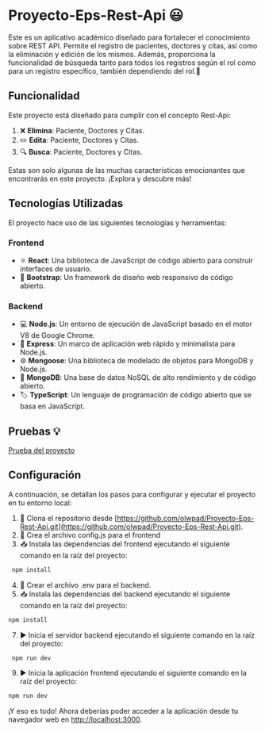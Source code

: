 # Proyecto-Eps-Rest-Api :smiley: 


Este es un aplicativo académico diseñado para fortalecer el conocimiento sobre REST API. Permite el registro de pacientes, doctores y citas, así como la eliminación y edición de los mismos. Además, proporciona la funcionalidad de búsqueda tanto para todos los registros según el rol como para un registro específico, también dependiendo del rol.:rocket:

## Funcionalidad

Este proyecto está diseñado para cumplir con el concepto Rest-Api:

1. :x: **Elimina**: Paciente, Doctores y Citas.
2. :pencil2: **Edita**: Paciente, Doctores y Citas.
3. :mag: **Busca**: Paciente, Doctores y Citas.

Estas son solo algunas de las muchas características emocionantes que encontrarás en este proyecto. ¡Explora y descubre más!

## Tecnologías Utilizadas

El proyecto hace uso de las siguientes tecnologías y herramientas:

### Frontend

- :atom_symbol: **React**: Una biblioteca de JavaScript de código abierto para construir interfaces de usuario.
- :art: **Bootstrap**: Un framework de diseño web responsivo de código abierto.

### Backend

- :computer: **Node.js**: Un entorno de ejecución de JavaScript basado en el motor V8 de Google Chrome.
- :rocket: **Express**: Un marco de aplicación web rápido y minimalista para Node.js.
- :gear: **Mongoose**: Una biblioteca de modelado de objetos para MongoDB y Node.js.
- :floppy_disk: **MongoDB**: Una base de datos NoSQL de alto rendimiento y de código abierto.
- :label: **TypeScript**: Un lenguaje de programación de código abierto que se basa en JavaScript.

 ## Pruebas :bulb:
[ Prueba del proyecto](https://youtu.be/Ep7Hz10FM0s)


## Configuración

A continuación, se detallan los pasos para configurar y ejecutar el proyecto en tu entorno local:

1. :open_file_folder: Clona el repositorio desde [https://github.com/olwpad/Proyecto-Eps-Rest-Api.git](https://github.com/olwpad/Proyecto-Eps-Rest-Api.git).
2. :wrench: Crea el archivo config.js para el frontend
3. :inbox_tray: Instala las dependencias del frontend ejecutando el siguiente comando en la raíz del proyecto:
   
```bash
 npm install
```
4. :wrench: Crear el  archivo .env para el backend.
5. :inbox_tray: Instala las dependencias del backend ejecutando el siguiente comando en la raíz del proyecto:
   
 ```bash
 npm install
```
   
7. :arrow_forward: Inicia el servidor backend ejecutando el siguiente comando en la raíz del proyecto:
```bash
 npm run dev
```
   
9. :arrow_forward: Inicia la aplicación frontend ejecutando el siguiente comando en la raíz del proyecto:

  ```bash
 npm run dev
```

¡Y eso es todo! Ahora deberías poder acceder a la aplicación desde tu navegador web en [http://localhost:3000](http://localhost:3000).


